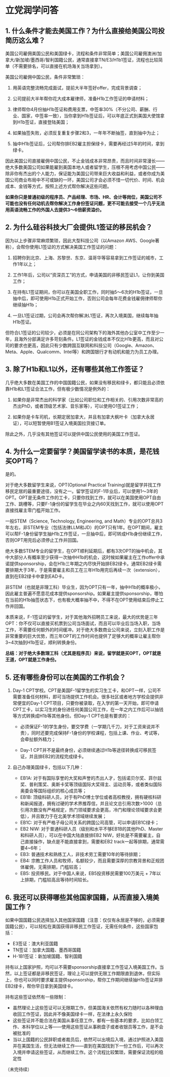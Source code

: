 # 立党润学问答

## 1. 什么条件才能去美国工作？为什么直接给美国公司投简历这么难？

美国公司雇佣美国公民和美国绿卡，流程和条件非常简单；美国公司雇佣澳洲/加拿大/新加坡/墨西哥/智利国籍公民，通常直接拿TN/E3/H1b1签证，流程也比较简单（不需要排名，可以直接在机场海关当场拿到）。

美国公司雇佣中国公民，条件非常繁琐：

1. 用英语完整流畅完成面试，提前大半年签好offer，完成背景调查；

2. 公司提前大半年帮你花大成本雇律师，准备H1b工作签证的申请材料；

3. 律师帮你4月份抽H1b签证和费用支票，中签率30%（不分公司、薪酬、行业、国家，中签率一致），当你拿到H1b签证后，可以年底正式到美国大使馆拿到H1b签证，直接登陆美国；

4. 如果抽签失败，必须反复重复步骤2和3，一年年不断抽签，直到抽中为止；

5. 抽中H1b签证后，公司帮你排EB2雇主担保绿卡，需要再经过5年的时间，拿到绿卡。

因此美国公司直接雇佣中国公民，不止金钱成本非常昂贵，而且时间非常漫长——绝大多数美国公司如果能雇到美国本地人或者留学生，压根不用考虑中国公民——除非你有杰出的个人能力，保证能为美国公司带来巨大收益和利益，或者你成为美国公司商业布局中不可或缺的一环，美国公司才会必须不惜一切代价、时间、机会成本、金钱等方式，按照上述方式帮你解决这些问题。

**如果你只是普通初级的程序员、产品经理、市场、HR、会计等岗位，美国公司不可能也没有任何动机去帮你解决工作身份签证问题，更不可能去接受一个几乎无法用英语流畅工作的外国人去提供3～6倍薪资溢价。**

## 2. 为什么硅谷科技大厂会提供L1签证的移民机会？

因为以上步骤非常麻烦繁琐，因此大型科技公司（以Amazon AWS、Google著称），会帮你使用L1签证的方式解决美国工作签证的问题：

1. 招聘你到北京、上海、苏黎世、东京、温哥华等容易拿到工作签证的城市，工作1年以上；

2. 工作1年后，公司以“资深员工”的方式，申请美国的非移民签证L1，让你到美国工作；

3. 在持有L1签证期间，你可以在美国全职工作，同时抽5～6次的H1b签证，一旦抽中后，即可使用H1b正式开始工作，否则公司会每年花费金钱雇佣律师帮你继续抽H1b；

4. 一旦L1签证过期，公司会再次帮你解决L1签证，再次入境美国，继续每年抽H1b签证。

但符合L1签证的公司较少，必须是在同公司架构下的海外其他办公室中工作至少一年，且海外分部满足许多苛刻条件。L1签证的金钱成本不仅比H1b更高，而且对公司的要求也更高，因此只有少数跨国互联网和科技公司（Google、Amazon、Meta、Apple、Qualcomm、Intel等）和跨国银行才有动机和能力为员工办理。

## 3. 除了H1b和L1以外，还有哪些其他工作签证？

几乎绝大多数在美国工作的中国国籍公民，如果没有移民和绿卡，都只能且必须依靠H1b和L1签证合法工作，但有极少数情况是例外的：

1. 如果你是非常杰出的科学家（比如公司职位和工作相关的、引用次数非常高的杰出PhD，或者顶级艺术家、音乐家等），可以使用O1签证工作；

2. 如果你是卡车司机，长期定居加拿大，并且有加拿大枫叶卡（加拿大永居证），可以短暂使用B1签证入境美国拉货接订单。

除此之外，几乎没有其他签证可以提供中国公民使用的美国工作签证。

## 4. 为什么一定要留学？美国留学读书的本质，是花钱买OPT吗？

是的。

对于绝大多数留学生来说，OPT(Optional Practical Training)就是留学并找工作移民定居的最重要途径，没有之一。留学签证的F-1毕业后，可以使用1～3年的OPT。OPT是无条件工作的工卡，只要你找到工作，就可以在美国使用OPT自由工作、跳槽等，只要F-1身份的留学生在毕业之内60天找到工作，就可以使用OPT直接找雇主零门槛开始工作。

一般STEM（Science, Technology, Engineering, and Math）专业的OPT总共3年左右，非STEM专业（包括法律LLM和JD）的OPT只有1年。在OPT期间，雇主可以帮F-1身份留学生抽H1b工作签证，一旦抽中后，即可转成H1b身份继续工作，否则OPT用完后必须停止工作并回国。

绝大多数STEM专业的留学生，在OPT顺利延期后，都有3次OPT的抽中机会，其中大部分人有概率至少获得一次抽中H1b的机会，这时候如果雇主在工作offer中承诺提供sponsorship，会在H1b三年期之内尽快开始排EB2绿卡。通常EB2绿卡需要排期大于3年，于是需要雇主和员工在三年H1b用完后再续一次（extension），直到在EB2绿卡中拿到EAD卡。

非STEM（也就是非理工科）毕业生，因为OPT只有一年，抽中H1b的概率极小，因此雇主普遍不愿意花成本提供sponsorship。如果雇主提供sponsorship，哪怕在当前的H1b抽签状态下，也有极大概率抽不中，不得不在OPT使用结束后停止工作并回国。

本质来说，F-1签证的留学生，对于其他海外招聘员工来说，最大的优势是三年OPT：你不仅可以直接买机票到公司当场面试，而且可以毕业后当场入职，当场工作，不需要任何额外的时间缓冲。对于绝大多数商业公司来说，立刻入职工作是非常重要的巨大优势，而三年OPT的工作时间也提供了足够大的概率让雇主帮你3~4次抽到H1b签证，顺利转换身份。

**总结：对于绝大多数理工科（尤其是程序员）来说，留学就是买OPT，OPT就是王道，OPT就是工作身份。**

## 5. 还有哪些身份可以在美国的工作机会？

1. Day-1 CPT学校。CPT是美国F-1留学生的实习生工卡，和OPT一样，公司不需要准备任何材料，即可当场提供工作机会。很多社区或者地方学校会提供非常便宜的Day-1 CPT项目，只要你被录取，在入学的第一天开始，即可申请CPT工卡，以实习生的身份进任何美国公司工作，在一年之内工作后可以抽钱等方式转换成H1b等其他身份。但Day-1 CPT也是有要求的：

    - 必须保证F-1的学生身份，要交学费（一学期几千刀，对于工资来说并不贵），同时还要完成保持F-1身份的学校课程，包括上课、作业、考试等，会牵扯额外精力；

    - Day-1 CPT并不是最终身份，必须继续通过H1b等途径转换成可移民签证，并且排EB2的流程完成绿卡。

2. 自己办理美国绿卡，包括以下几种：

    - EB1A: 对于有国际享誉的大奖和声誉的杰出人才，包括诺贝尔奖、菲尔兹奖、普利策奖、奥斯卡奖等顶级国际大奖得主、运动员等，或者类似国际奥委会等国际组织的核心成员等； 
    - EB1B: 顶级科研人员，对于有PhD博士学位或者高校教授，拥有硬核科研和新闻报道，拥有过硬的学术界推荐信，并且论文总引用次数>1000（总引用次数没有严格规定，热门领域要求会更高，冷门和理论领域要求会更低），并且致力于在北美学术领域继续发展；
    - EB1C: 对于有严格子母公司关系的跨国公司高管，可以申请EB1C绿卡；
    - EB2 NIW: 对于普通科研人员（级别和水平不够EB1B的其他PhD、Master和科研人员），可以在中国大陆直接排EB2 NIW，好处是不需要雇主，自己直接操作，缺点是不能直接拿到，需要和EB2 track一起等排期，通常需要4~6年；
    - EB3: 普通技术和熟练工人，非技术劳工需要10年的等待排期；
    - EB4: 宗教工作人员和牧师，名额较少，而且需要深厚的宗教背景和正规团体雇佣，无需排期，门槛较高；
    - EB5: 投资移民。对于中国人来说，EB5投资移民需要100万美元 + 7年以上排期，门槛较高且等待时间较长。

## 6. 我还可以获得哪些其他国家国籍，从而直接入境美国工作？

如果中国国籍公民选择加入其他国家国籍（注意：仅仅有永居是不够的，必须需要国籍公民），可以轻松在美国获得非移民工作签证，无需任何条件，这些国家包括：
- E3签证：澳大利亚国籍
- TN签证：加拿大国籍、墨西哥国籍
- H-1B1签证：新加坡国籍、智利国籍

持有以上国家护照，均可以不需要sponsorship直接拿工作签证入境美国工作。当然，以上签证都是非移民签证，理论上可以提供无限工作期限直到退休，但实际上，你也可以同时要求雇主提供sponsorship，帮你工作期间继续抽H1b签证并排EB2绿卡，帮你早日拿到美国绿卡。

持有这些签证依然有一些限制：
- 虽然理论上这些签证可以无限期工作，但美国海关依然有权力随时以各种理由收回工作签证，因此并不像美国绿卡一样，在法律上永久保险
- 这些签证并不能合法在美国从事任意工作，都有一些基本的要求，比如白领工作、本科学位以上等——使用这些签证从事刷盘子或者收银员等工作，是不会被批准的
- 当以上国籍的公民辞职或者裁员后，依然可以出境后入境，通过护照进入美国并在美国生活，但无法继续工作——直到在美国找到下一份工作后，可以再次入境并申请这些签证，从而继续工作。这个流程比较繁琐，需要保证流程的稳定性


（未完待续）
